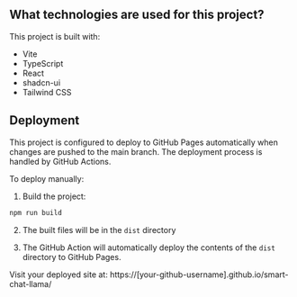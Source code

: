## What technologies are used for this project?

This project is built with:

- Vite
- TypeScript
- React
- shadcn-ui
- Tailwind CSS

## Deployment

This project is configured to deploy to GitHub Pages automatically when changes are pushed to the main branch. The deployment process is handled by GitHub Actions.

To deploy manually:

1. Build the project:
```bash
npm run build
```

2. The built files will be in the `dist` directory

3. The GitHub Action will automatically deploy the contents of the `dist` directory to GitHub Pages.

Visit your deployed site at: https://[your-github-username].github.io/smart-chat-llama/